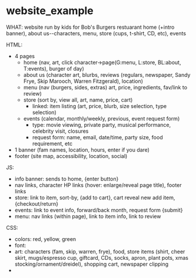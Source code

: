 # website_example

WHAT:
website run by kids for Bob's Burgers restuarant
home (+intro banner), about us--characters, menu, store (cups, t-shirt, CD, etc), events

HTML:
 - 4 pages
    - home (nav, art, click character->page(G:menu, L:store, BL:about, T:events), burger of day)
    - about us (character art, blurbs, reviews (regulars, newspaper, Sandy Frye, Skip Marooch, Warren Fitzgerald), location)
    - menu (nav (burgers, sides, extras) art, price, ingredients, fav/link to review)
    - store (sort by, view all, art, name, price, cart)
        - linked: item listing (art, price, blurb, size selection, type selection)
    - events (calendar, monthly/weekly, previous, event request form)
        - type: movie viewing, private party, musical performance, celebrity visit, closures
        - request form: name, email, date/time, party size, food requirement, etc
 - 1 banner (fam names, location, hours, enter if you dare)
 - footer (site map, accessibility, location, social)

JS:
 - info banner: sends to home, {enter button}
 - nav links, character HP links (hover: enlarge/reveal page title), footer links
 - store: link to item, sort-by, {add to cart}, cart reveal new add item, {checkout/return}
 - events: link to event info, forward/back month, request form {submit}
 - menu: nav links (within page), link to item info, link to review

CSS:
 - colors: red, yellow, green
 - font:
 - art: characters (fam, skip, warren, frye), food, store items (shirt, cheer skirt, mugs/espresso cup, giftcard, CDs, socks, apron, plant pots, xmas stocking/ornament/dreidel), shopping cart,  newspaper clipping
 - 